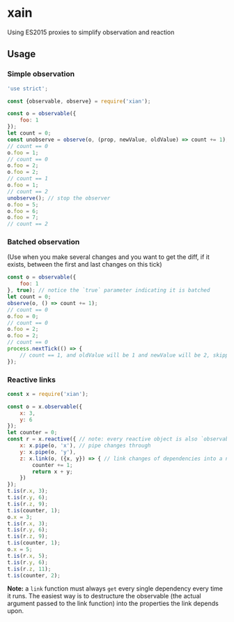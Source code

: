 # xain
Using ES2015 proxies to simplify observation and reaction


## Usage

### Simple observation

```js
'use strict';

const {observable, observe} = require('xian');

const o = observable({
    foo: 1
});
let count = 0;
const unobserve = observe(o, (prop, newValue, oldValue) => count += 1); // returns a funtion that, when called, stops the observation
// count == 0
o.foo = 1;
// count == 0
o.foo = 2;
o.foo = 2;
// count == 1
o.foo = 1;
// count == 2
unobserve(); // stop the observer
o.foo = 5;
o.foo = 6;
o.foo = 7;
// count == 2
```

### Batched observation

(Use when you make several changes and you want to get the diff, if it exists, between the first and last changes on this tick)

```js
const o = observable({
    foo: 1
}, true); // notice the `true` parameter indicating it is batched
let count = 0;
observe(o, () => count += 1);
// count == 0
o.foo = 0;
// count == 0
o.foo = 2;
o.foo = 2;
// count == 0
process.nextTick(() => {
    // count == 1, and oldValue will be 1 and newValue will be 2, skipping the 0 in between
});
```

### Reactive links

```js
const x = require('xian');

const o = x.observable({
    x: 3,
    y: 6
});
let counter = 0;
const r = x.reactive({ // note: every reactive object is also `observable`, and thus can be passed to the `observe` function.
    x: x.pipe(o, 'x'), // pipe changes through
    y: x.pipe(o, 'y'),
    z: x.link(o, ({x, y}) => { // link changes of dependencies into a new value
        counter += 1;
        return x + y;
    })
});
t.is(r.x, 3);
t.is(r.y, 6);
t.is(r.z, 9);
t.is(counter, 1);
o.x = 3;
t.is(r.x, 3);
t.is(r.y, 6);
t.is(r.z, 9);
t.is(counter, 1);
o.x = 5;
t.is(r.x, 5);
t.is(r.y, 6);
t.is(r.z, 11);
t.is(counter, 2);
```

**Note:** a `link` function must always `get` every single dependency every time it runs.
The easiest way is to destructure the observable (the actual argument passed to the link function)
into the properties the link depends upon.
